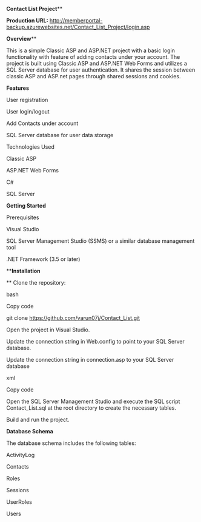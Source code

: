 **Contact List Project****

**Production URL:**
http://memberportal-backup.azurewebsites.net/Contact_List_Project/login.asp

**Overview****

This is a simple Classic ASP and ASP.NET project with a basic login functionality with feature of adding contacts under your account. The project is built using Classic ASP and ASP.NET Web Forms and utilizes a SQL Server database for user authentication. It shares the session between classic ASP and ASP.net pages through shared sessions and cookies.

**Features**

User registration

User login/logout

Add Contacts under account

SQL Server database for user data storage

Technologies Used

Classic ASP

ASP.NET Web Forms

C#

SQL Server

**Getting Started**

Prerequisites

Visual Studio

SQL Server Management Studio (SSMS) or a similar database management tool

.NET Framework (3.5 or later)

****Installation**

**
Clone the repository:

bash

Copy code

git clone https://github.com/varun07j/Contact_List.git

Open the project in Visual Studio.

Update the connection string in Web.config to point to your SQL Server database.

Update the connection string in connection.asp to your SQL Server database

xml

Copy code

<connectionStrings>
    <add name="DefaultConnection" connectionString="your-connection-string-here" providerName="System.Data.SqlClient" />
</connectionStrings>
        
Open the SQL Server Management Studio and execute the SQL script Contact_List.sql at the root directory to create the necessary tables.

Build and run the project.

**Database Schema**

The database schema includes the following tables:

ActivityLog

Contacts

Roles

Sessions

UserRoles

Users


